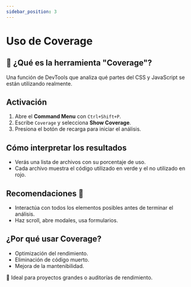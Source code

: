 ```yaml
---
sidebar_position: 3
---
```


# Uso de Coverage

## 📏 ¿Qué es la herramienta "Coverage"?

Una función de DevTools que analiza qué partes del CSS y JavaScript se están utilizando realmente.

## Activación

1. Abre el **Command Menu** con `Ctrl+Shift+P`.
2. Escribe `Coverage` y selecciona **Show Coverage**.
3. Presiona el botón de recarga para iniciar el análisis.

## Cómo interpretar los resultados

- Verás una lista de archivos con su porcentaje de uso.
- Cada archivo muestra el código utilizado en verde y el no utilizado en rojo.

## Recomendaciones 🧠

- Interactúa con todos los elementos posibles antes de terminar el análisis.
- Haz scroll, abre modales, usa formularios.

## ¿Por qué usar Coverage?

- Optimización del rendimiento.
- Eliminación de código muerto.
- Mejora de la mantenibilidad.

🚀 Ideal para proyectos grandes o auditorías de rendimiento.
